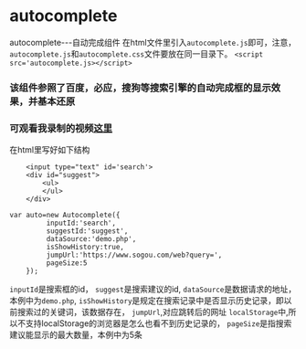 # autocomplete
autocomplete---自动完成组件
在html文件里引入`autocomplete.js`即可，注意，`autocomplete.js`和`autocomplete.css`文件要放在同一目录下。
`<script src='autocomplete.js></script>`
### 该组件参照了百度，必应，搜狗等搜索引擎的自动完成框的显示效果，并基本还原
### 可观看我录制的视频[这里][1]

在html里写好如下结构
```
	<input type="text" id='search'>
	<div id="suggest">
		<ul>
		</ul>
	</div>
```
```
var auto=new Autocomplete({
         inputId:'search',
         suggestId:'suggest',
         dataSource:'demo.php',
         isShowHistory:true,
         jumpUrl:'https://www.sogou.com/web?query=',
         pageSize:5
	});
```
`inputId`是搜索框的id，
`suggest`是搜索建议的id,
`dataSource`是数据请求的地址，本例中为`demo.php`,
`isShowHistory`是规定在搜索记录中是否显示历史记录，即以前搜索过的关键词，该数据存在，
`jumpUrl`,对应跳转后的网址
`localStorage`中,所以不支持localStorage的浏览器是怎么也看不到历史记录的，
`pageSize`是指搜索建议能显示的最大数量，本例中为5条


  [1]: http://1.yuhuo.sinaapp.com/test.webm
